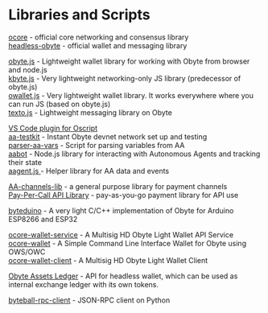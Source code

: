 # Libraries and Scripts

[ocore](https://github.com/byteball/ocore) - official core networking and consensus library  
[headless-obyte](https://github.com/byteball/headless-obyte) - official wallet and messaging library

[obyte.js](https://obytejs.com/) - Lightweight wallet library for working with Obyte from browser and node.js  
[kbyte.js](https://bonustrack.gitbook.io/kbyte/) - Very lightweight networking-only JS library \(predecessor of obyte.js\)  
[owallet.js](https://github.com/olabs-org/owallet.js) - Very lightweight wallet library. It works everywhere where you can run JS \(based on obyte.js\)  
[texto.js](https://github.com/bonustrack/oswap.io/tree/master/src/helpers/_texto) - Lightweight messaging library on Obyte

[VS Code plugin for Oscript](https://marketplace.visualstudio.com/items?itemName=obyte.oscript-vscode-plugin)  
[aa-testkit](https://github.com/valyakin/aa-testkit) - Instant Obyte devnet network set up and testing  
[parser-aa-vars](https://github.com/olabs-org/parser-aa-vars) - Script for parsing variables from AA  
[aabot](https://github.com/byteball/aabot) - Node.js library for interacting with Autonomous Agents and tracking their state  
[aagent.js ](https://github.com/olabs-org/aagent.js)- Helper library for AA data and events

[AA-channels-lib](https://github.com/byteball/aa-channels-lib) - a general purpose library for payment channels  
[Pay-Per-Call API Library](https://github.com/byteball/pay-per-call-API) - pay-as-you-go payment library for API use

[byteduino](https://github.com/Papabyte/byteduino) - A very light C/C++ implementation of Obyte for Arduino ESP8266 and ESP32

[ocore-wallet-service](https://github.com/guantau/ocore-wallet-service) - A Multisig HD Obyte Light Wallet API Service  
[ocore-wallet](https://github.com/guantau/ocore-wallet) - A Simple Command Line Interface Wallet for Obyte using OWS/OWC  
[ocore-wallet-client](https://github.com/guantau/ocore-wallet-client) - A Multisig HD Obyte Light Wallet Client

[Obyte Assets Ledger](https://github.com/byteball/obyte-assets-ledger) - API for headless wallet, which can be used as internal exchange ledger with its own tokens.

[byteball-rpc-client](https://github.com/emre/byteball-rpc-client) - JSON-RPC client on Python





